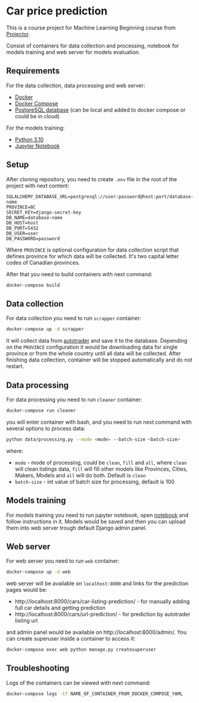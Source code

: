 # Car price prediction

This is a course project for Machine Learning Beginning course from [Projector](https://prjctr.com/). 

Consist of containers for data collection and processing, notebook for models training and web server for models evaluation.

## Requirements

For the data collection, data processing and web server:
 - [Docker](https://docs.docker.com/get-docker/)
 - [Docker Compose](https://docs.docker.com/compose/install/)
 - [PostgreSQL database](https://www.postgresql.org/download/) (can be local and added to docker compose or could be in cloud)

For the models training:
 - [Python 3.10](https://www.python.org/downloads/release/python-3100/)
 - [Jupyter Notebook](https://jupyter.org/install)

## Setup

After cloning repository, you need to create `.env` file in the root of the project with next content:
```env
SQLALCHEMY_DATABASE_URL=postgresql://user:password@host:port/database-name
PROVINCE=BC
SECRET_KEY=django-secret-key
DB_NAME=database-name
DB_HOST=host
DB_PORT=5432
DB_USER=user
DB_PASSWORD=password
```

Where `PROVINCE` is optional configuration for data collection script that defines province for which data will be collected.
It's two capital letter codes of Canadian provinces.

After that you need to build containers with next command:
```bash
docker-compose build 
```

## Data collection

For data collection you need to run `scrapper` container:
```bash
docker-compose up -d scrapper
```

It will collect data from [autotrader](https://www.autotrader.ca/) and save it to the database. Depending on the `PROVINCE` configuration it would be downloading data for single province or from the whole country until all data will be collected.
After finishing data collection, container will be stopped automatically and do not restart.

## Data processing

For data processing you need to run `cleaner` container:
```bash
docker-compose run cleaner
```

you will enter container with bash, and you need to run next command with several options to process data:
```bash
python data/processing.py --mode <mode> --batch-size <batch-size>
```

where:
 - `mode` - mode of processing, could be `clean`, `fill` and `all`, where `clean` will clean listings data, `fill` will fill other models like Provinces, Cities, Makers, Models and `all` will do both. Default is `clean`
 - `batch-size` - int value of batch size for processing, default is 100

## Models training

For models training you need to run jupyter notebook, open [notebook](src/data/ml/gym.ipynb) and follow instructions in it. Models would be saved and then you can upload them into web server trough default Django admin panel.


## Web server

For web server you need to run `web` container:
```bash
docker-compose up -d web
```

web server will be available on `localhost:8000` and links for the prediction pages would be:
 - http://localhost:8000/cars/car-listing-prediction/ - for manually adding full car details and getting prediction
 - http://localhost:8000/cars/url-prediction/ - for prediction by autotrader listing url

and admin panel would be available on http://localhost:8000/admin/. You can create superuser inside a container to access it:
```bash
docker-compose exec web python manage.py createsuperuser
```

## Troubleshooting

Logs of the containers can be viewed with next command:
```bash
docker-compose logs -tf NAME_OF_CONTAINER_FROM_DOCKER_COMPOSE_YAML
```